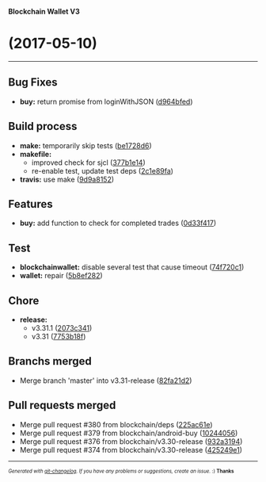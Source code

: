 __Blockchain Wallet V3__

#   (2017-05-10)



---

## Bug Fixes

- **buy:** return promise from loginWithJSON
  ([d964bfed](https://github.com/blockchain/My-Wallet-V3/commit/d964bfed89ecca6147ebc08a2a9e59d81c9809e6))


## Build process

- **make:** temporarily skip tests
  ([be1728d6](https://github.com/blockchain/My-Wallet-V3/commit/be1728d6850736226e3d59b72773c9318cc3c6d4))
- **makefile:**
  - improved check for sjcl
  ([377b1e14](https://github.com/blockchain/My-Wallet-V3/commit/377b1e147d27eab902ba9030912920f10175ce59))
  - re-enable test, update test deps
  ([2c1e89fa](https://github.com/blockchain/My-Wallet-V3/commit/2c1e89fa6c4224add41ac08eea2fce1ef23d3d84))
- **travis:** use make
  ([9d9a8152](https://github.com/blockchain/My-Wallet-V3/commit/9d9a8152b7869b5ed9e19c5038182061cd4f8f56))


## Features

- **buy:** add function to check for completed trades
  ([0d33f417](https://github.com/blockchain/My-Wallet-V3/commit/0d33f417f2352968f9610f5a8518c41b22898357))


## Test

- **blockchainwallet:** disable several test that cause timeout
  ([74f720c1](https://github.com/blockchain/My-Wallet-V3/commit/74f720c142d5ab27480a01186916c0013ea26a3a))
- **wallet:** repair
  ([5b8ef282](https://github.com/blockchain/My-Wallet-V3/commit/5b8ef282122785997dd029414e6b9bdbc1dfb330))


## Chore

- **release:**
  - v3.31.1
  ([2073c341](https://github.com/blockchain/My-Wallet-V3/commit/2073c341f8c46d5f1be393fe6b558ba87708414b))
  - v3.31
  ([7753b18f](https://github.com/blockchain/My-Wallet-V3/commit/7753b18fc2c401126ec71b0e3efd821892b05b61))


## Branchs merged

- Merge branch 'master' into v3.31-release
  ([82fa21d2](https://github.com/blockchain/My-Wallet-V3/commit/82fa21d2b6b70ee9161e55106d0f612046e1352b))


## Pull requests merged

- Merge pull request #380 from blockchain/deps
  ([225ac61e](https://github.com/blockchain/My-Wallet-V3/commit/225ac61efbb015e3acef4a4436ff862117830a03))
- Merge pull request #379 from blockchain/android-buy
  ([10244056](https://github.com/blockchain/My-Wallet-V3/commit/1024405634605a4d3752340ab54a3464713b7f0d))
- Merge pull request #376 from blockchain/v3.30-release
  ([932a3194](https://github.com/blockchain/My-Wallet-V3/commit/932a3194ddf7cc108787b62af84dab2461be7551))
- Merge pull request #374 from blockchain/v3.30-release
  ([425249e1](https://github.com/blockchain/My-Wallet-V3/commit/425249e15b3d15bfccf3c5397a0f56cd706d700a))



---
<sub><sup>*Generated with [git-changelog](https://github.com/rafinskipg/git-changelog). If you have any problems or suggestions, create an issue.* :) **Thanks** </sub></sup>